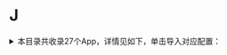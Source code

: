 # J
<details>
<summary>
本目录共收录27个App，详情见如下，单击导入对应配置：
</summary>

- [JavDB](https://quantumult.app/x/open-app/add-resource?remote-resource=%7B%22filter_remote%22%3A%20%5B%22https%3A%2F%2Fraw.githubusercontent.com%2Fzirawell%2FR-Store%2Fmain%2FRule%2FQuanX%2FAdblock%2FApp%2FJ%2FJavDB%2Ffilter%2Fjavdb.list%2C%20tag%3DJavDB%22%5D%2C%22rewrite_remote%22%3A%20%5B%22https%3A%2F%2Fraw.githubusercontent.com%2Fzirawell%2FR-Store%2Fmain%2FRule%2FQuanX%2FAdblock%2FApp%2FJ%2FJavDB%2Frewrite%2Fjavdb.conf%2C%20tag%3DJavDB%22%5D%7D)
- [交管12123](https://quantumult.app/x/open-app/add-resource?remote-resource=%7B%22rewrite_remote%22%3A%20%5B%22https%3A%2F%2Fraw.githubusercontent.com%2Fzirawell%2FR-Store%2Fmain%2FRule%2FQuanX%2FAdblock%2FApp%2FJ%2F%E4%BA%A4%E7%AE%A112123%2Frewrite%2F12123.conf%2C%20tag%3D%E4%BA%A4%E7%AE%A112123%22%5D%7D)
- [交通银行](https://quantumult.app/x/open-app/add-resource?remote-resource=%7B%22rewrite_remote%22%3A%20%5B%22https%3A%2F%2Fraw.githubusercontent.com%2Fzirawell%2FR-Store%2Fmain%2FRule%2FQuanX%2FAdblock%2FApp%2FJ%2F%E4%BA%A4%E9%80%9A%E9%93%B6%E8%A1%8C%2Frewrite%2Fbankcomm.conf%2C%20tag%3D%E4%BA%A4%E9%80%9A%E9%93%B6%E8%A1%8C%22%5D%7D)
- [京东](https://quantumult.app/x/open-app/add-resource?remote-resource=%7B%22filter_remote%22%3A%20%5B%22https%3A%2F%2Fraw.githubusercontent.com%2Fzirawell%2FR-Store%2Fmain%2FRule%2FQuanX%2FAdblock%2FApp%2FJ%2F%E4%BA%AC%E4%B8%9C%2Ffilter%2Fjd.list%2C%20tag%3D%E4%BA%AC%E4%B8%9C%22%5D%2C%22rewrite_remote%22%3A%20%5B%22https%3A%2F%2Fraw.githubusercontent.com%2Fzirawell%2FR-Store%2Fmain%2FRule%2FQuanX%2FAdblock%2FApp%2FJ%2F%E4%BA%AC%E4%B8%9C%2Frewrite%2Fjd.conf%2C%20tag%3D%E4%BA%AC%E4%B8%9C%22%5D%7D)
- [京东云无线宝](https://quantumult.app/x/open-app/add-resource?remote-resource=%7B%22rewrite_remote%22%3A%20%5B%22https%3A%2F%2Fraw.githubusercontent.com%2Fzirawell%2FR-Store%2Fmain%2FRule%2FQuanX%2FAdblock%2FApp%2FJ%2F%E4%BA%AC%E4%B8%9C%E4%BA%91%E6%97%A0%E7%BA%BF%E5%AE%9D%2Frewrite%2Fjdcloud.conf%2C%20tag%3D%E4%BA%AC%E4%B8%9C%E4%BA%91%E6%97%A0%E7%BA%BF%E5%AE%9D%22%5D%7D)
- [京东极速版](https://quantumult.app/x/open-app/add-resource?remote-resource=%7B%22rewrite_remote%22%3A%20%5B%22https%3A%2F%2Fraw.githubusercontent.com%2Fzirawell%2FR-Store%2Fmain%2FRule%2FQuanX%2FAdblock%2FApp%2FJ%2F%E4%BA%AC%E4%B8%9C%E6%9E%81%E9%80%9F%E7%89%88%2Frewrite%2Fjdlite.conf%2C%20tag%3D%E4%BA%AC%E4%B8%9C%E6%9E%81%E9%80%9F%E7%89%88%22%5D%7D)
- [京东读书](https://quantumult.app/x/open-app/add-resource?remote-resource=%7B%22rewrite_remote%22%3A%20%5B%22https%3A%2F%2Fraw.githubusercontent.com%2Fzirawell%2FR-Store%2Fmain%2FRule%2FQuanX%2FAdblock%2FApp%2FJ%2F%E4%BA%AC%E4%B8%9C%E8%AF%BB%E4%B9%A6%2Frewrite%2Fjdread.conf%2C%20tag%3D%E4%BA%AC%E4%B8%9C%E8%AF%BB%E4%B9%A6%22%5D%7D)
- [京东金融](https://quantumult.app/x/open-app/add-resource?remote-resource=%7B%22rewrite_remote%22%3A%20%5B%22https%3A%2F%2Fraw.githubusercontent.com%2Fzirawell%2FR-Store%2Fmain%2FRule%2FQuanX%2FAdblock%2FApp%2FJ%2F%E4%BA%AC%E4%B8%9C%E9%87%91%E8%9E%8D%2Frewrite%2Fjdjr.conf%2C%20tag%3D%E4%BA%AC%E4%B8%9C%E9%87%91%E8%9E%8D%22%5D%7D)
- [京喜](https://quantumult.app/x/open-app/add-resource?remote-resource=%7B%22rewrite_remote%22%3A%20%5B%22https%3A%2F%2Fraw.githubusercontent.com%2Fzirawell%2FR-Store%2Fmain%2FRule%2FQuanX%2FAdblock%2FApp%2FJ%2F%E4%BA%AC%E5%96%9C%2Frewrite%2Fjx.conf%2C%20tag%3D%E4%BA%AC%E5%96%9C%22%5D%7D)
- [今日头条](https://quantumult.app/x/open-app/add-resource?remote-resource=%7B%22filter_remote%22%3A%20%5B%22https%3A%2F%2Fraw.githubusercontent.com%2Fzirawell%2FR-Store%2Fmain%2FRule%2FQuanX%2FAdblock%2FApp%2FJ%2F%E4%BB%8A%E6%97%A5%E5%A4%B4%E6%9D%A1%2Ffilter%2Ftoutiao.list%2C%20tag%3D%E4%BB%8A%E6%97%A5%E5%A4%B4%E6%9D%A1%22%5D%2C%22rewrite_remote%22%3A%20%5B%22https%3A%2F%2Fraw.githubusercontent.com%2Fzirawell%2FR-Store%2Fmain%2FRule%2FQuanX%2FAdblock%2FApp%2FJ%2F%E4%BB%8A%E6%97%A5%E5%A4%B4%E6%9D%A1%2Frewrite%2Ftoutiao.conf%2C%20tag%3D%E4%BB%8A%E6%97%A5%E5%A4%B4%E6%9D%A1%22%5D%7D)
- [今日水印相机](https://quantumult.app/x/open-app/add-resource?remote-resource=%7B%22rewrite_remote%22%3A%20%5B%22https%3A%2F%2Fraw.githubusercontent.com%2Fzirawell%2FR-Store%2Fmain%2FRule%2FQuanX%2FAdblock%2FApp%2FJ%2F%E4%BB%8A%E6%97%A5%E6%B0%B4%E5%8D%B0%E7%9B%B8%E6%9C%BA%2Frewrite%2Fsogaha.conf%2C%20tag%3D%E4%BB%8A%E6%97%A5%E6%B0%B4%E5%8D%B0%E7%9B%B8%E6%9C%BA%22%5D%7D)
- [加油广东](https://quantumult.app/x/open-app/add-resource?remote-resource=%7B%22rewrite_remote%22%3A%20%5B%22https%3A%2F%2Fraw.githubusercontent.com%2Fzirawell%2FR-Store%2Fmain%2FRule%2FQuanX%2FAdblock%2FApp%2FJ%2F%E5%8A%A0%E6%B2%B9%E5%B9%BF%E4%B8%9C%2Frewrite%2Fgdoil.conf%2C%20tag%3D%E5%8A%A0%E6%B2%B9%E5%B9%BF%E4%B8%9C%22%5D%7D)
- [吉林银行](https://quantumult.app/x/open-app/add-resource?remote-resource=%7B%22rewrite_remote%22%3A%20%5B%22https%3A%2F%2Fraw.githubusercontent.com%2Fzirawell%2FR-Store%2Fmain%2FRule%2FQuanX%2FAdblock%2FApp%2FJ%2F%E5%90%89%E6%9E%97%E9%93%B6%E8%A1%8C%2Frewrite%2Fjlbank.conf%2C%20tag%3D%E5%90%89%E6%9E%97%E9%93%B6%E8%A1%8C%22%5D%7D)
- [吉祥航空](https://quantumult.app/x/open-app/add-resource?remote-resource=%7B%22rewrite_remote%22%3A%20%5B%22https%3A%2F%2Fraw.githubusercontent.com%2Fzirawell%2FR-Store%2Fmain%2FRule%2FQuanX%2FAdblock%2FApp%2FJ%2F%E5%90%89%E7%A5%A5%E8%88%AA%E7%A9%BA%2Frewrite%2Fjuneyaoair.conf%2C%20tag%3D%E5%90%89%E7%A5%A5%E8%88%AA%E7%A9%BA%22%5D%7D)
- [建行生活](https://quantumult.app/x/open-app/add-resource?remote-resource=%7B%22rewrite_remote%22%3A%20%5B%22https%3A%2F%2Fraw.githubusercontent.com%2Fzirawell%2FR-Store%2Fmain%2FRule%2FQuanX%2FAdblock%2FApp%2FJ%2F%E5%BB%BA%E8%A1%8C%E7%94%9F%E6%B4%BB%2Frewrite%2Fccblife.conf%2C%20tag%3D%E5%BB%BA%E8%A1%8C%E7%94%9F%E6%B4%BB%22%5D%7D)
- [捷停车](https://quantumult.app/x/open-app/add-resource?remote-resource=%7B%22rewrite_remote%22%3A%20%5B%22https%3A%2F%2Fraw.githubusercontent.com%2Fzirawell%2FR-Store%2Fmain%2FRule%2FQuanX%2FAdblock%2FApp%2FJ%2F%E6%8D%B7%E5%81%9C%E8%BD%A6%2Frewrite%2Fjparking.conf%2C%20tag%3D%E6%8D%B7%E5%81%9C%E8%BD%A6%22%5D%7D)
- [机核](https://quantumult.app/x/open-app/add-resource?remote-resource=%7B%22rewrite_remote%22%3A%20%5B%22https%3A%2F%2Fraw.githubusercontent.com%2Fzirawell%2FR-Store%2Fmain%2FRule%2FQuanX%2FAdblock%2FApp%2FJ%2F%E6%9C%BA%E6%A0%B8%2Frewrite%2Fgcores.conf%2C%20tag%3D%E6%9C%BA%E6%A0%B8%22%5D%7D)
- [极简汇率](https://quantumult.app/x/open-app/add-resource?remote-resource=%7B%22rewrite_remote%22%3A%20%5B%22https%3A%2F%2Fraw.githubusercontent.com%2Fzirawell%2FR-Store%2Fmain%2FRule%2FQuanX%2FAdblock%2FApp%2FJ%2F%E6%9E%81%E7%AE%80%E6%B1%87%E7%8E%87%2Frewrite%2Ftratao.conf%2C%20tag%3D%E6%9E%81%E7%AE%80%E6%B1%87%E7%8E%87%22%5D%7D)
- [界面新闻](https://quantumult.app/x/open-app/add-resource?remote-resource=%7B%22rewrite_remote%22%3A%20%5B%22https%3A%2F%2Fraw.githubusercontent.com%2Fzirawell%2FR-Store%2Fmain%2FRule%2FQuanX%2FAdblock%2FApp%2FJ%2F%E7%95%8C%E9%9D%A2%E6%96%B0%E9%97%BB%2Frewrite%2Fjiemian.conf%2C%20tag%3D%E7%95%8C%E9%9D%A2%E6%96%B0%E9%97%BB%22%5D%7D)
- [简讯](https://quantumult.app/x/open-app/add-resource?remote-resource=%7B%22rewrite_remote%22%3A%20%5B%22https%3A%2F%2Fraw.githubusercontent.com%2Fzirawell%2FR-Store%2Fmain%2FRule%2FQuanX%2FAdblock%2FApp%2FJ%2F%E7%AE%80%E8%AE%AF%2Frewrite%2Ftipsoon.conf%2C%20tag%3D%E7%AE%80%E8%AE%AF%22%5D%7D)
- [金十数据](https://quantumult.app/x/open-app/add-resource?remote-resource=%7B%22rewrite_remote%22%3A%20%5B%22https%3A%2F%2Fraw.githubusercontent.com%2Fzirawell%2FR-Store%2Fmain%2FRule%2FQuanX%2FAdblock%2FApp%2FJ%2F%E9%87%91%E5%8D%81%E6%95%B0%E6%8D%AE%2Frewrite%2Fjin10.conf%2C%20tag%3D%E9%87%91%E5%8D%81%E6%95%B0%E6%8D%AE%22%5D%7D)
- [金山词霸](https://quantumult.app/x/open-app/add-resource?remote-resource=%7B%22filter_remote%22%3A%20%5B%22https%3A%2F%2Fraw.githubusercontent.com%2Fzirawell%2FR-Store%2Fmain%2FRule%2FQuanX%2FAdblock%2FApp%2FJ%2F%E9%87%91%E5%B1%B1%E8%AF%8D%E9%9C%B8%2Ffilter%2Ficiba.list%2C%20tag%3D%E9%87%91%E5%B1%B1%E8%AF%8D%E9%9C%B8%22%5D%2C%22rewrite_remote%22%3A%20%5B%22https%3A%2F%2Fraw.githubusercontent.com%2Fzirawell%2FR-Store%2Fmain%2FRule%2FQuanX%2FAdblock%2FApp%2FJ%2F%E9%87%91%E5%B1%B1%E8%AF%8D%E9%9C%B8%2Frewrite%2Ficiba.conf%2C%20tag%3D%E9%87%91%E5%B1%B1%E8%AF%8D%E9%9C%B8%22%5D%7D)
- [金色财经](https://quantumult.app/x/open-app/add-resource?remote-resource=%7B%22rewrite_remote%22%3A%20%5B%22https%3A%2F%2Fraw.githubusercontent.com%2Fzirawell%2FR-Store%2Fmain%2FRule%2FQuanX%2FAdblock%2FApp%2FJ%2F%E9%87%91%E8%89%B2%E8%B4%A2%E7%BB%8F%2Frewrite%2Fjinse.conf%2C%20tag%3D%E9%87%91%E8%89%B2%E8%B4%A2%E7%BB%8F%22%5D%7D)
- [锦江酒店](https://quantumult.app/x/open-app/add-resource?remote-resource=%7B%22rewrite_remote%22%3A%20%5B%22https%3A%2F%2Fraw.githubusercontent.com%2Fzirawell%2FR-Store%2Fmain%2FRule%2FQuanX%2FAdblock%2FApp%2FJ%2F%E9%94%A6%E6%B1%9F%E9%85%92%E5%BA%97%2Frewrite%2Fjinjiang.conf%2C%20tag%3D%E9%94%A6%E6%B1%9F%E9%85%92%E5%BA%97%22%5D%7D)
- [韭菜公社](https://quantumult.app/x/open-app/add-resource?remote-resource=%7B%22rewrite_remote%22%3A%20%5B%22https%3A%2F%2Fraw.githubusercontent.com%2Fzirawell%2FR-Store%2Fmain%2FRule%2FQuanX%2FAdblock%2FApp%2FJ%2F%E9%9F%AD%E8%8F%9C%E5%85%AC%E7%A4%BE%2Frewrite%2Fjiucaigongshe.conf%2C%20tag%3D%E9%9F%AD%E8%8F%9C%E5%85%AC%E7%A4%BE%22%5D%7D)
- [驾校一点通](https://quantumult.app/x/open-app/add-resource?remote-resource=%7B%22filter_remote%22%3A%20%5B%22https%3A%2F%2Fraw.githubusercontent.com%2Fzirawell%2FR-Store%2Fmain%2FRule%2FQuanX%2FAdblock%2FApp%2FJ%2F%E9%A9%BE%E6%A0%A1%E4%B8%80%E7%82%B9%E9%80%9A%2Ffilter%2Fjxedt.list%2C%20tag%3D%E9%A9%BE%E6%A0%A1%E4%B8%80%E7%82%B9%E9%80%9A%22%5D%2C%22rewrite_remote%22%3A%20%5B%22https%3A%2F%2Fraw.githubusercontent.com%2Fzirawell%2FR-Store%2Fmain%2FRule%2FQuanX%2FAdblock%2FApp%2FJ%2F%E9%A9%BE%E6%A0%A1%E4%B8%80%E7%82%B9%E9%80%9A%2Frewrite%2Fjxedt.conf%2C%20tag%3D%E9%A9%BE%E6%A0%A1%E4%B8%80%E7%82%B9%E9%80%9A%22%5D%7D)
- [驾考宝典](https://quantumult.app/x/open-app/add-resource?remote-resource=%7B%22rewrite_remote%22%3A%20%5B%22https%3A%2F%2Fraw.githubusercontent.com%2Fzirawell%2FR-Store%2Fmain%2FRule%2FQuanX%2FAdblock%2FApp%2FJ%2F%E9%A9%BE%E8%80%83%E5%AE%9D%E5%85%B8%2Frewrite%2Fkakamobi.conf%2C%20tag%3D%E9%A9%BE%E8%80%83%E5%AE%9D%E5%85%B8%22%5D%7D)

</details>